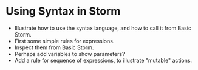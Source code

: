 Using Syntax in Storm
=====================

- Illustrate how to use the syntax language, and how to call it from Basic Storm.
- First some simple rules for expressions.
- Inspect them from Basic Storm.
- Perhaps add variables to show parameters?
- Add a rule for sequence of expressions, to illustrate "mutable" actions.
